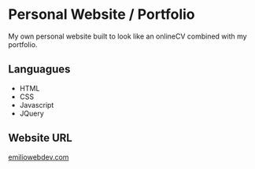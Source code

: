 # Personal Website / Portfolio
My own personal website built to look like an onlineCV combined with my portfolio.

## Languagues
- HTML
- CSS
- Javascript
- JQuery

## Website URL
[emiliowebdev.com](https://www.emiliowebdev.com)
